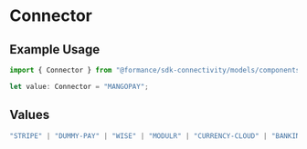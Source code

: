# Connector

## Example Usage

```typescript
import { Connector } from "@formance/sdk-connectivity/models/components";

let value: Connector = "MANGOPAY";
```

## Values

```typescript
"STRIPE" | "DUMMY-PAY" | "WISE" | "MODULR" | "CURRENCY-CLOUD" | "BANKING-CIRCLE" | "MANGOPAY" | "MONEYCORP" | "ATLAR" | "ADYEN" | "GENERIC"
```